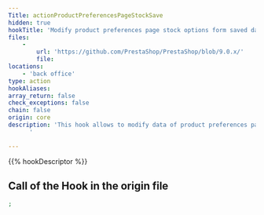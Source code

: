 ```yaml
---
Title: actionProductPreferencesPageStockSave
hidden: true
hookTitle: 'Modify product preferences page stock options form saved data'
files:
    -
        url: 'https://github.com/PrestaShop/PrestaShop/blob/9.0.x/'
        file: 
locations:
    - 'back office'
type: action
hookAliases: 
array_return: false
check_exceptions: false
chain: false
origin: core
description: 'This hook allows to modify data of product preferences page stock options form after it was saved
      '

---
```


{{% hookDescriptor %}}

## Call of the Hook in the origin file

```php
;
```
